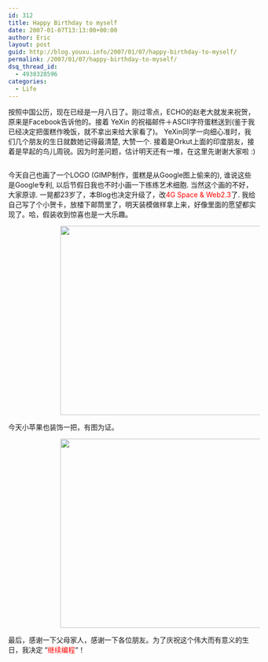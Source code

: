 ```yaml
---
id: 312
title: Happy Birthday to myself
date: 2007-01-07T13:13:00+00:00
author: Eric
layout: post
guid: http://blog.youxu.info/2007/01/07/happy-birthday-to-myself/
permalink: /2007/01/07/happy-birthday-to-myself/
dsq_thread_id:
  - 4938328596
categories:
  - Life
---
```

按照中国公历，现在已经是一月八日了。刚过零点，ECHO的赵老大就发来祝贺，原来是Facebook告诉他的。接着 YeXin 的祝福邮件＋ASCII字符蛋糕送到(鉴于我已经决定把蛋糕作晚饭，就不拿出来给大家看了)。 YeXin同学一向细心准时，我们几个朋友的生日就数她记得最清楚, 大赞一个. 接着是Orkut上面的印度朋友，接着是早起的鸟儿周锐。因为时差问题，估计明天还有一堆，在这里先谢谢大家啦 :)
  
 [<img style="cursor: pointer;" src="http://bp2.blogger.com/_nh6g6zGmGz8/RaFOUvNVhaI/AAAAAAAAAcY/j-JtRFRlx7w/s320/web23.png" alt="" id="BLOGGER_PHOTO_ID_5017377578044196258" border="0" />](http://bp2.blogger.com/_nh6g6zGmGz8/RaFOUvNVhaI/AAAAAAAAAcY/j-JtRFRlx7w/s1600-h/web23.png)

今天自己也画了一个LOGO (GIMP制作，蛋糕是从Google图上偷来的), 谁说这些是Google专利, 以后节假日我也不时小画一下练练艺术细胞. 当然这个画的不好，大家原谅. 一晃都23岁了，本Blog也决定升级了，改<span style="color: rgb(255, 0, 0);">4G Space &#038; Web2.3</span>了. 我给自己写了个小贺卡，放楼下邮筒里了，明天装模做样拿上来，好像里面的愿望都实现了。哈，假装收到惊喜也是一大乐趣。

<div style="text-align: left;" class="lhcl_photobox">
  <div style="overflow: hidden; position: relative; min-width: 512px; height: 384px;">
    <img src="http://lh5.google.com/image/xu.mathena/RaFSWvNVhcI/AAAAAAAAAck/XeIvjRTsQ1c/P002.jpg?imgmax=512" style="position: absolute; width: 512px; height: 384px; left: 105.5px; top: 0px;" />
  </div>
</div>

今天小苹果也装饰一把，有图为证。

<div class="lhcl_photobox">
  <div>
    <div style="overflow: hidden; position: relative; min-width: 512px; height: 384px;">
      <img src="http://lh4.google.com/image/xu.mathena/RaFSYfNVhdI/AAAAAAAAAcs/j0dq57Uw-aI/P003.jpg?imgmax=512" style="position: absolute; width: 512px; height: 384px; left: 105.5px; top: 0px;" /></p>
    </div>
  </div>
</div>

最后，感谢一下父母家人，感谢一下各位朋友。为了庆祝这个伟大而有意义的生日，我决定 &#8220;<span style="color: rgb(255, 0, 0);">继续编程</span>&#8220;！